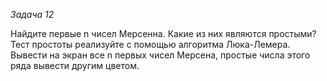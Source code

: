 *Задача 12*

Найдите первые n чисел Мерсенна. Какие из них являются простыми? Тест простоты реализуйте с помощью алгоритма Люка-Лемера.
Вывести на экран все n первых чисел Мерсена, простые числа этого ряда вывести другим цветом.

